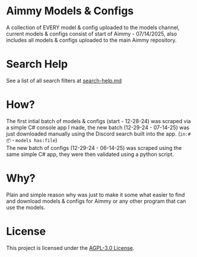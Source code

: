 # Aimmy Models & Configs
A collection of EVERY model & config uploaded to the models channel, current models & configs consist of start of Aimmy - 07/14/2025, also includes all models & configs uploaded to the main Aimmy repository.
# Search Help
See a list of all search filters at [search-help.md](https://github.com/whoswhip/aimmy-models/blob/main/search-help.md)
# How?
The first intial batch of models & configs (start - 12-28-24) was scraped via a simple C# console app I made, the new batch (12-29-24 - 07-14-25) was just downloaded manually using the Discord search built into the app. (`in:#📦・models has:file`)  
The new batch of configs (12-29-24 - 06-14-25) was scraped using the same simple C# app, they were then validated using a python script.
# Why?
Plain and simple reason why was just to make it some what easier to find and download models & configs for Aimmy or any other program that can use the models.

# License
This project is licensed under the [AGPL-3.0 License](LICENSE).
